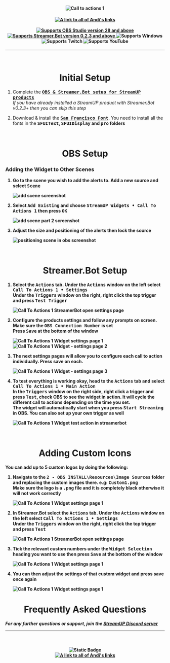 <h4 align="center">
  <img src="../Assets/Call To Actions 1 Widget - Banner.png" alt="Call to actions 1">
</h4>

<h4 align="center">
  <a href="https://doras.to/andilippi">
    <img alt="A link to all of Andi's links" src="https://img.shields.io/badge/Created%20by%20Andi%20Stone%20(Andilippi)-white?style=for-the-badge">
  </a>
  <br><br>
    <a href="https://obsproject.com">
        <img alt="Supports OBS Studio version 28 and above" src="https://img.shields.io/badge/OBS Studio-28%2B-FFFFFF?style=for-the-badge&labelColor=1e1a1d">
    </a>
    <a href="https://streamer.bot">
        <img alt="Supports Streamer.Bot version 0.2.3 and above" src="https://img.shields.io/badge/Streamer.Bot-v0.2.3+-%23FFFFFF?style=for-the-badge&labelColor=9038e8">
    </a>
    <img alt="Supports Windows" src="https://img.shields.io/badge/Windows-%23FFFFFF?style=for-the-badge&logo=windows&labelColor=00a2ed">
  <br>
  <img alt="Supports Twitch" src="https://img.shields.io/badge/Supports Twitch-6441a5?style=for-the-badge&logo=twitch&logoColor=white">
  <img alt="Supports YouTube" src="https://img.shields.io/badge/Supports YouTube-red?style=for-the-badge&logo=youtube&logoColor=white"> 
</h4>

---

<br>

<h1 align="center">Initial Setup
</h1>

1. Complete the <kbd><b><a href="https://github.com/StreamUPTips/ReadMe-Files/blob/main/StreamUP-Product-Install-Guide.md">OBS & Streamer.Bot setup for StreamUP products</b></kbd><br></a>
*If you have already installed a StreamUP product with Streamer.Bot v0.2.3+ then you can skip this step*

2. Download & install the <kbd><b><a href="https://www.downloadfonts.io/san-francisco-font-free/">San Francisco Font</b></kbd></a>. You need to install all the fonts in the <kbd><b>SFUIText</kbd></a>, <kbd><b>SFUIDisplay</kbd></a> and <kbd><b>pro</kbd></a> folders <br>

<br>

<h1 align="center">OBS Setup
</h1>
<h3>Adding the Widget to Other Scenes</h3>

1. Go to the scene you wish to add the alerts to. Add a new source and select <kbd><b>Scene</b></kbd><br>

    <img src="../Assets/Call To Actions 1 Widget - OBS Add Scene 1.png" alt="add scene screenshot"><br>

1. Select <kbd><b>Add Existing</b></kbd> and choose <kbd><b>StreamUP Widgets • Call To Actions 1</b></kbd> then press <kbd><b>OK</b></kbd><br>

    <img src="../Assets/Call To Actions 1 Widget - OBS Add Scene 2.png" alt="add scene part 2 screenshot"><br>

1. Adjust the size and positioning of the alerts then lock the source<br>

    <img src="../Assets/Call To Actions 1 Widget - Position In OBS.png" alt="positioning scene in obs screenshot">

<br>

<h1 align="center">
        Streamer.Bot Setup
</h1>

1. Select the <kbd><b>Actions</b></kbd> tab. Under the <kbd><b>Actions</b></kbd> window on the left select <kbd><b>Call To Actions 1 • Settings</b></kbd><br>
Under the <kbd><b>Triggers</b></kbd> window on the right, right click the top trigger and press <kbd><b>Test Trigger</b></kbd><br>

   <img src="../Assets/Call To Actions 1 Widget - Open Settings.png" alt="Call To Actions 1 StreamerBot open settings page"><br>

2. Configure the products settings and follow any prompts on screen. Make sure the <kbd><b>OBS Connection Number</b></kbd> is set<br>
Press <kbd><b>Save</b></kbd> at the bottom of the window<br>

    <img src="../Assets/Call To Actions 1 Widget - Settings 1.png" alt="Call To Actions 1 Widget settings page 1">
    <img src="../Assets/Call To Actions 1 Widget - Settings 2.png" alt="Call To Actions 1 Widget - settings page 2"><br>

3. The next settings pages will allow you to configure each call to action individually. Press save on each.<br>

    <img src="../Assets/Call To Actions 1 Widget - Settings 3.png" alt="Call To Actions 1 Widget - settings page 3"><br>


4. To test everything is working okay, head to the <kbd><b>Actions</b></kbd> tab and select <kbd><b>Call To Actions 1 • Main Action</b></kbd><br>
In the <kbd><b>Triggers</b></kbd> window on the right side, right click a trigger and press <kbd><b>Test</b></kbd>, check OBS to see the widget in action. It will cycle the different call to actions depending on the time you set.<br>
The widget will automatically start when you press <kbd><b>Start Streaming</b></kbd> in OBS. You can also set up your own trigger as well

    <img src="../Assets/Call To Actions 1 Widget - Main Action.png" alt="Call To Actions 1 Widget test action in streamerbot"><br>

<br>

<h1 align="center">Adding Custom Icons
</h1>

You can add up to 5 custom logos by doing the following:

1. Navigate to the <kbd><b>2 - OBS INSTALL\Resources\Image Sources</b></kbd> folder and replacing the custom images there. e.g: <kbd><b>Custom1.png</b></kbd><br>
Make sure the logo is a <kbd><b>.png</b></kbd> file and it is completely black otherwise it will not work correctly<br>

    <img src="../Assets/Call To Actions 1 Widget - Custom 1.png" alt="Call To Actions 1 Widget settings page 1"><br>

2. In Streamer.Bot select the <kbd><b>Actions</b></kbd> tab. Under the <kbd><b>Actions</b></kbd> window on the left select <kbd><b>Call To Actions 1 • Settings</b></kbd><br>
Under the <kbd><b>Triggers</b></kbd> window on the right, right click the top trigger and press <kbd><b>Test</b></kbd><br>

   <img src="../Assets/Call To Actions 1 Widget - Open Settings.png" alt="Call To Actions 1 StreamerBot open settings page"><br>

3. Tick the relevant custom numbers under the <kbd><b>Widget Selection</b></kbd> heading you want to use then press <kbd><b>Save</b></kbd> at the bottom of the window<br>

    <img src="../Assets/Call To Actions 1 Widget - Settings 1.png" alt="Call To Actions 1 Widget settings page 1"><br>

4. You can then adjust the settings of that custom widget and press save once again<br>

    <img src="../Assets/Call To Actions 1 Widget - Custom 2.png" alt="Call To Actions 1 Widget settings page 1"><br>


<h1 align="center">
        Frequently Asked Questions
</h1>

*For any further questions or support, join the [StreamUP Discord server](https://discord.com/invite/RnDKRaVCEu?)*

---

<br>

<h4 align="center">
  <img alt="Static Badge" src="https://img.shields.io/badge/A%20StreamUP%20Product-%23fc6caf?style=for-the-badge"><br>
  <a href="https://doras.to/andilippi">
    <img alt="A link to all of Andi's links" src="https://img.shields.io/badge/Created%20by%20Andi%20Stone%20(Andilippi)-white?style=for-the-badge">
  </a>  
</h4>
